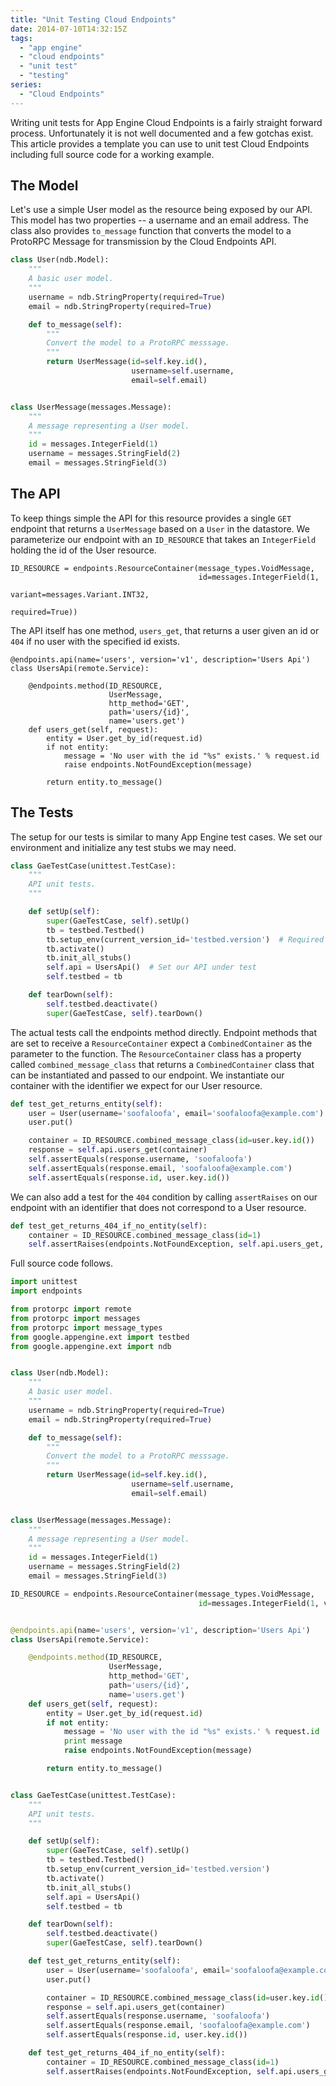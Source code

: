 ```yaml
---
title: "Unit Testing Cloud Endpoints"
date: 2014-07-10T14:32:15Z
tags: 
  - "app engine"
  - "cloud endpoints"
  - "unit test"
  - "testing"
series:
  - "Cloud Endpoints"
---
```


Writing unit tests for App Engine Cloud Endpoints is a fairly straight forward
process. Unfortunately it is not well documented and a few gotchas exist. This
article provides a template you can use to unit test Cloud Endpoints including
full source code for a working example.

<!--more-->

## The Model

Let's use a simple User model as the resource being exposed by our API. This
model has two properties -- a username and an email address. The class also
provides `to_message` function that converts the model to a ProtoRPC Message for
transmission by the Cloud Endpoints API.

```python
class User(ndb.Model):
    """
    A basic user model.
    """
    username = ndb.StringProperty(required=True)
    email = ndb.StringProperty(required=True)

    def to_message(self):
        """
        Convert the model to a ProtoRPC messsage.
        """
        return UserMessage(id=self.key.id(),
                           username=self.username,
                           email=self.email)


class UserMessage(messages.Message):
    """
    A message representing a User model.
    """
    id = messages.IntegerField(1)
    username = messages.StringField(2)
    email = messages.StringField(3)
```

## The API

To keep things simple the API for this resource provides a single `GET` endpoint
that returns a `UserMessage` based on a `User` in the datastore. We parameterize
our endpoint with an `ID_RESOURCE` that takes an `IntegerField` holding the id
of the User resource.

```
ID_RESOURCE = endpoints.ResourceContainer(message_types.VoidMessage,
                                          id=messages.IntegerField(1, 
                                                                   variant=messages.Variant.INT32, 
                                                                   required=True))
```

The API itself has one method, `users_get`, that returns a user given an id or
`404` if no user with the specified id exists.

```
@endpoints.api(name='users', version='v1', description='Users Api')
class UsersApi(remote.Service):

    @endpoints.method(ID_RESOURCE,
                      UserMessage,
                      http_method='GET',
                      path='users/{id}',
                      name='users.get')
    def users_get(self, request):
        entity = User.get_by_id(request.id)
        if not entity:
            message = 'No user with the id "%s" exists.' % request.id
            raise endpoints.NotFoundException(message)

        return entity.to_message()
```

## The Tests

The setup for our tests is similar to many App Engine test cases. We set our
environment and initialize any test stubs we may need.

```python
class GaeTestCase(unittest.TestCase):
    """
    API unit tests.
    """

    def setUp(self):
        super(GaeTestCase, self).setUp()
        tb = testbed.Testbed()
        tb.setup_env(current_version_id='testbed.version')  # Required for the endpoints API
        tb.activate()
        tb.init_all_stubs()
        self.api = UsersApi()  # Set our API under test
        self.testbed = tb

    def tearDown(self):
        self.testbed.deactivate()
        super(GaeTestCase, self).tearDown()
```

The actual tests call the endpoints method directly. Endpoint methods that
are set to receive a `ResourceContainer` expect a `CombinedContainer` as the
parameter to the function. The `ResourceContainer` class has a property called
`combined_message_class` that returns a `CombinedContainer` class that can be
instantiated and passed to our endpoint. We instantiate our container with the
identifier we expect for our User resource.

```python
def test_get_returns_entity(self):
    user = User(username='soofaloofa', email='soofaloofa@example.com')
    user.put()

    container = ID_RESOURCE.combined_message_class(id=user.key.id())
    response = self.api.users_get(container)
    self.assertEquals(response.username, 'soofaloofa')
    self.assertEquals(response.email, 'soofaloofa@example.com')
    self.assertEquals(response.id, user.key.id())
```

We can also add a test for the `404` condition by calling `assertRaises` on our
endpoint with an identifier that does not correspond to a User resource.

```python
def test_get_returns_404_if_no_entity(self):
    container = ID_RESOURCE.combined_message_class(id=1)
    self.assertRaises(endpoints.NotFoundException, self.api.users_get, container)
```

Full source code follows.

```python
import unittest
import endpoints

from protorpc import remote
from protorpc import messages
from protorpc import message_types
from google.appengine.ext import testbed
from google.appengine.ext import ndb


class User(ndb.Model):
    """
    A basic user model.
    """
    username = ndb.StringProperty(required=True)
    email = ndb.StringProperty(required=True)

    def to_message(self):
        """
        Convert the model to a ProtoRPC messsage.
        """
        return UserMessage(id=self.key.id(),
                           username=self.username,
                           email=self.email)


class UserMessage(messages.Message):
    """
    A message representing a User model.
    """
    id = messages.IntegerField(1)
    username = messages.StringField(2)
    email = messages.StringField(3)

ID_RESOURCE = endpoints.ResourceContainer(message_types.VoidMessage,
                                          id=messages.IntegerField(1, variant=messages.Variant.INT32, required=True))


@endpoints.api(name='users', version='v1', description='Users Api')
class UsersApi(remote.Service):

    @endpoints.method(ID_RESOURCE,
                      UserMessage,
                      http_method='GET',
                      path='users/{id}',
                      name='users.get')
    def users_get(self, request):
        entity = User.get_by_id(request.id)
        if not entity:
            message = 'No user with the id "%s" exists.' % request.id
            print message
            raise endpoints.NotFoundException(message)

        return entity.to_message()


class GaeTestCase(unittest.TestCase):
    """
    API unit tests.
    """

    def setUp(self):
        super(GaeTestCase, self).setUp()
        tb = testbed.Testbed()
        tb.setup_env(current_version_id='testbed.version')
        tb.activate()
        tb.init_all_stubs()
        self.api = UsersApi()
        self.testbed = tb

    def tearDown(self):
        self.testbed.deactivate()
        super(GaeTestCase, self).tearDown()

    def test_get_returns_entity(self):
        user = User(username='soofaloofa', email='soofaloofa@example.com')
        user.put()

        container = ID_RESOURCE.combined_message_class(id=user.key.id())
        response = self.api.users_get(container)
        self.assertEquals(response.username, 'soofaloofa')
        self.assertEquals(response.email, 'soofaloofa@example.com')
        self.assertEquals(response.id, user.key.id())

    def test_get_returns_404_if_no_entity(self):
        container = ID_RESOURCE.combined_message_class(id=1)
        self.assertRaises(endpoints.NotFoundException, self.api.users_get, container)
```
